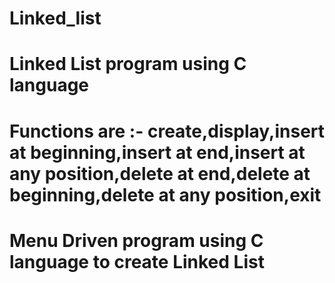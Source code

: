 # Linked_list
# Linked List program using C language
# Functions are :- create,display,insert at beginning,insert at end,insert at any position,delete at end,delete at beginning,delete at any position,exit
# Menu Driven program using C language to create Linked List
